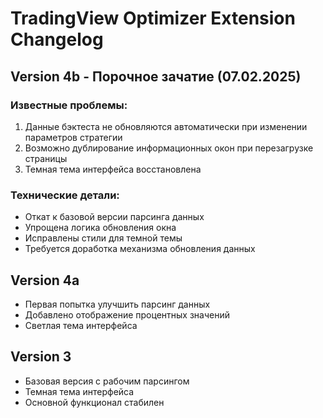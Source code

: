 # TradingView Optimizer Extension Changelog

## Version 4b - Порочное зачатие (07.02.2025)
### Известные проблемы:
1. Данные бэктеста не обновляются автоматически при изменении параметров стратегии
2. Возможно дублирование информационных окон при перезагрузке страницы
3. Темная тема интерфейса восстановлена

### Технические детали:
- Откат к базовой версии парсинга данных
- Упрощена логика обновления окна
- Исправлены стили для темной темы
- Требуется доработка механизма обновления данных

## Version 4a
- Первая попытка улучшить парсинг данных
- Добавлено отображение процентных значений
- Светлая тема интерфейса

## Version 3
- Базовая версия с рабочим парсингом
- Темная тема интерфейса
- Основной функционал стабилен
